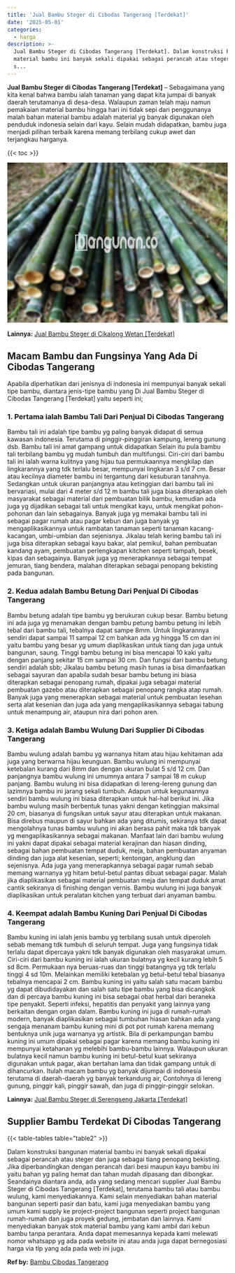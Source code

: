 ```yaml
---
title: 'Jual Bambu Steger di Cibodas Tangerang [Terdekat]'
date: '2025-05-01'
categories:
  - harga
description: >-
  Jual Bambu Steger di Cibodas Tangerang [Terdekat]. Dalam konstruksi bangunan
  material bambu ini banyak sekali dipakai sebagai perancah atau steger dan juga
  s...
---
```


**Jual Bambu Steger di Cibodas Tangerang \[Terdekat\]** – Sebagaimana yang kita kenal bahwa bambu ialah tanaman yang dapat kita jumpai di banyak daerah terutamanya di desa-desa. Walaupun zaman telah maju namun pemakaian material bambu hingga hari ini tidak sepi dari penggunanya malah bahan material bambu adalah material yg banyak digunakan oleh penduduk indonesia selain dari kayu. Selain mudah didapatkan, bambu juga menjadi pilihan terbaik karena memang terbilang cukup awet dan terjangkau harganya.

{{< toc >}}

![Jual Bambu Steger di Cibodas Tangerang [Terdekat]](/images/jual-bambu-tali-18.png)

**Lainnya:** [Jual Bambu Steger di Cikalong Wetan \[Terdekat\]](https://bambu.bangunan.co/jual-bambu-steger-di-cikalong-wetan-terdekat/)

## Macam Bambu dan Fungsinya Yang Ada Di Cibodas Tangerang

Apabila diperhatikan dari jenisnya di indonesia ini mempunyai banyak sekali tipe bambu, diantara jenis-tipe bambu yang Di Jual Bambu Steger di Cibodas Tangerang \[Terdekat\] yaitu seperti ini;

### 1\. Pertama ialah Bambu Tali Dari Penjual Di Cibodas Tangerang

Bambu tali ini adalah tipe bambu yg paling banyak didapat di semua kawasan indonesia. Terutama di pinggir-pinggiran kampung, lereng gunung dsb. Bambu tali ini amat gampang untuk didapatkan Selain itu pula bambu tali terbilang bambu yg mudah tumbuh dan multifungsi. Ciri-ciri dari bambu tali ini ialah warna kulitnya yang hijau tua permukaannya mengkilap dan lingkarannya yang tdk terlalu besar, mempunyai lingkaran 3 s/d 7 cm. Besar atau kecilnya diameter bambu ini tergantung dari kesuburan tanahnya. Sedangkan untuk ukuran panjangnya atau ketinggian dari bambu tali ini bervariasi, mulai dari 4 meter s/d 12 m bambu tali juga biasa diterapkan oleh masyarakat sebagai material dari pembuatan bilik bambu, kemudian ada juga yg dijadikan sebagai tali untuk mengikat kayu, untuk mengikat pohon-pohonan dan lain sebagainya. Banyak juga yg memakai bambu tali ini sebagai pagar rumah atau pagar kebun dan juga banyak yg mengaplikasikannya untuk rambatan tanaman seperti tanaman kacang-kacangan, umbi-umbian dan sejenisnya. Jikalau telah kering bambu tali ini juga bisa diterapkan sebagai kayu bakar, alat pemikul, bahan pembuatan kandang ayam, pembuatan perlengkapan kitchen seperti tampah, besek, kipas dan sebagainya. Banyak juga yg menerapkannya sebagai tempat jemuran, tiang bendera, malahan diterapkan sebagai penopang bekisting pada bangunan.

### 2\. Kedua adalah Bambu Betung Dari Penjual Di Cibodas Tangerang

Bambu betung adalah tipe bambu yg berukuran cukup besar. Bambu betung ini ada juga yg menamakan dengan bambu petung bambu petung ini lebih tebal dari bambu tali, tebalnya dapat sampe 8mm. Untuk lingkarannya sendiri dapat sampai 11 sampai 12 cm bahkan ada yg hingga 15 cm dan ini yaitu bambu yang besar yg umum diaplikasikan untuk tiang dan juga untuk bangunan, saung. Tinggi bambu betung ini bisa mencapai 10 kaki yaitu dengan panjang sekitar 15 cm sampai 30 cm. Dan fungsi dari bambu betung sendiri adalah sbb; Jikalau bambu betung masih tunas ia bisa dimanfaatkan sebagai sayuran dan apabila sudah besar bambu betung ini biasa diterapkan sebagai penopang rumah, dipakai juga sebagai material pembuatan gazebo atau diterapkan sebagai penopang rangka atap rumah. Banyak juga yang menerapkan sebagai material untuk pembuatan lesehan serta alat kesenian dan juga ada yang mengaplikasikannya sebagai tabung untuk menampung air, ataupun nira dari pohon aren.

### 3\. Ketiga adalah Bambu Wulung Dari Supplier Di Cibodas Tangerang

Bambu wulung adalah bambu yg warnanya hitam atau hijau kehitaman ada juga yang berwarna hijau keunguan. Bambu wulung ini mempunyai ketebalan kurang dari 8mm dan dengan ukuran bulat 5 s/d 12 cm. Dan panjangnya bambu wulung ini umumnya antara 7 sampai 18 m cukup panjang. Bambu wulung ini bisa didapatkan di lereng-lereng gunung dan lazimnya bambu ini jarang sekali tumbuh. Adapun untuk kegunaannya sendiri bambu wulung ini biasa diterapkan untuk hal-hal berikut ini. Jika bambu wulung masih berbentuk tunas yakni dengan ketinggian maksimal 20 cm, biasanya di fungsikan untuk sayur atau diterapkan untuk makanan. Bisa direbus maupun di sayur bahkan ada yang ditumis, sekiranya tdk dapat mengolahnya tunas bambu wulung ini akan berasa pahit maka tdk banyak yg mengaplikasikannya sebagai makanan. Manfaat lain dari bambu wulung ini yakni dapat dipakai sebagai material kerajinan dan hiasan dinding, sebagai bahan pembuatan tempat duduk, meja, bahan pembuatan anyaman dinding dan juga alat kesenian, seperti; kentongan, angklung dan sejenisnya. Ada juga yang menerapkannya sebagai pagar rumah sebab memang warnanya yg hitam betul-betul pantas dibuat sebagai pagar. Malah jika diaplikasikan sebagai material pembuatan meja dan tempat duduk amat cantik sekiranya di finishing dengan vernis. Bambu wulung ini juga banyak diaplikasikan untuk peralatan kitchen yang terbuat dari anyaman bambu.

### 4\. Keempat adalah Bambu Kuning Dari Penjual Di Cibodas Tangerang

Bambu kuning ini ialah jenis bambu yg terbilang susah untuk diperoleh sebab memang tdk tumbuh di seluruh tempat. Juga yang fungsinya tidak terlalu dapat dipercaya yakni tdk banyak digunakan oleh masyarakat umum. Ciri-ciri dari bambu kuning ini ialah ukuran bulatnya yg kecil kurang lebih 5 sd 8cm. Permukaan nya beruas-ruas dan tinggi batangnya yg tdk terlalu tinggi 4 sd 10m. Melainkan memiliki ketebalan yg betul-betul tebal biasanya tebalnya mencapai 2 cm. Bambu kuning ini yaitu salah satu macam bambu yg dapat dibudidayakan dan salah satu tipe bambu yang bisa dicangkok dan di percaya bambu kuning ini bisa sebagai obat herbal dari beraneka tipe penyakit. Seperti infeksi, hepatitis dan penyakit yang lainnya yang berkaitan dengan organ dalam. Bambu kuning ini juga di rumah-rumah modern, banyak diaplikasikan sebagai tumbuhan hiasan bahkan ada yang sengaja menanam bambu kuning mini di pot pot rumah karena memang bentuknya unik juga warnanya yg artistik. Bila di perkampungan bambu kuning ini umum dipakai sebagai pagar karena memang bambu kuning ini mempunyai ketahanan yg melebihi bambu-bambu lainnya. Walaupun ukuran bulatnya kecil namun bambu kuning ini betul-betul kuat sekiranya digunakan untuk pagar, akan bertahan lama dan tidak gampang untuk di dihancurkan. Itulah macam bambu yg banyak dijumpai di indonesia terutama di daerah-daerah yg banyak terkandung air, Contohnya di lereng gunung, pinggir kali, pinggir sawah, dan juga di pinggir-pinggir selokan.

**Lainnya:** [Jual Bambu Steger di Serengseng Jakarta \[Terdekat\]](https://bambu.bangunan.co/jual-bambu-steger-di-serengseng-jakarta-terdekat/)

## Supplier Bambu Terdekat Di Cibodas Tangerang

{{< table-tables table="table2" >}}

Dalam konstruksi bangunan material bambu ini banyak sekali dipakai sebagai perancah atau steger dan juga sebagai tiang penopang bekisting. Jika diperbandingkan dengan perancah dari besi maupun kayu bambu ini yaitu bahan yg paling hemat dan tahan mudah dipasang dan dibongkar. Seandainya diantara anda, ada yang sedang mencari supplier Jual Bambu Steger di Cibodas Tangerang \[Terdekat\], terutama bambu tali atau bambu wulung, kami menyediakannya. Kami selain menyediakan bahan material bangunan seperti pasir dan batu, kami juga menyediakan bambu yang umum kami supply ke project-project bangunan seperti project bangunan rumah-rumah dan juga proyek gedung, jembatan dan lainnya. Kami menyediakan banyak stok material bambu yang kami ambil dari kebun bambu tanpa perantara. Anda dapat memesannya kepada kami melewati nomor whatsapp yg ada pada website ini atau anda juga dapat bernegosiasi harga via tlp yang ada pada web ini juga.

**Ref by:** [Bambu Cibodas Tangerang](https://id.wikipedia.org/wiki/Bambu)
